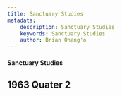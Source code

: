 ```yaml
---
title: Sanctuary Studies
metadata:
    description: Sanctuary Studies
    keywords: Sanctuary Studies
    author: Brian Onang'o
---
```


#### Sanctuary Studies

## 1963 Quater 2
